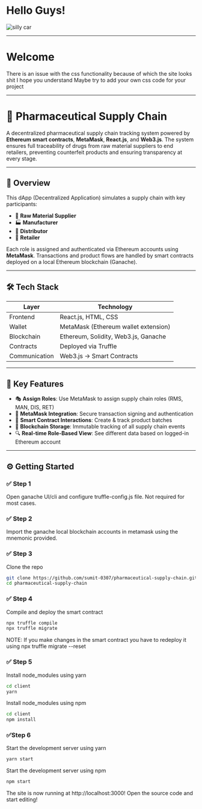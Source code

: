 # Hello Guys!

![silly car](https://i.pinimg.com/736x/6a/fc/5c/6afc5c43a5050054d7482202e3b75239.jpg)

---
# Welcome 
There is an issue with the css functionality because of which the site looks shit 
I hope you understand 
Maybe try to add your own css code for your project

---

# 💊 Pharmaceutical Supply Chain

A decentralized pharmaceutical supply chain tracking system powered by **Ethereum smart contracts**, **MetaMask**, **React.js**, and **Web3.js**. The system ensures full traceability of drugs from raw material suppliers to end retailers, preventing counterfeit products and ensuring transparency at every stage.

---

## 🚀 Overview

This dApp (Decentralized Application) simulates a supply chain with key participants:

- 🧪 **Raw Material Supplier**
- 🏭 **Manufacturer**
- 🚚 **Distributor**
- 🏪 **Retailer**

Each role is assigned and authenticated via Ethereum accounts using **MetaMask**. Transactions and product flows are handled by smart contracts deployed on a local Ethereum blockchain (Ganache).

---

## 🛠️ Tech Stack

| Layer       | Technology                                 |
|-------------|---------------------------------------------|
| Frontend    | React.js, HTML, CSS                        |
| Wallet      | MetaMask (Ethereum wallet extension)       |
| Blockchain  | Ethereum, Solidity, Web3.js, Ganache       |
| Contracts   | Deployed via Truffle                       |
| Communication | Web3.js → Smart Contracts                |

---

## 📸 Key Features

- 🎭 **Assign Roles**: Use MetaMask to assign supply chain roles (RMS, MAN, DIS, RET)
- 🔐 **MetaMask Integration**: Secure transaction signing and authentication
- 🧾 **Smart Contract Interactions**: Create & track product batches
- 🔗 **Blockchain Storage**: Immutable tracking of all supply chain events
- 🔍 **Real-time Role-Based View**: See different data based on logged-in Ethereum account

---

## ⚙️ Getting Started

### ✅ Step 1
Open ganache UI/cli and configure truffle-config.js file. Not required for most cases.

### ✅ Step 2
Import the ganache local blockchain accounts in metamask using the mnemonic provided.

### ✅ Step 3
Clone the repo 
```bash
git clone https://github.com/sumit-0307/pharmaceutical-supply-chain.git
cd pharmaceutical-supply-chain
```

### ✅ Step 4
Compile and deploy the smart contract
```bash
npx truffle compile
npx truffle migrate
```
NOTE: If you make changes in the smart contract you have to redeploy it using npx truffle migrate --reset

### ✅ Step 5
Install node_modules using yarn
```bash
cd client
yarn
```
Install node_modules using npm
```bash
cd client
npm install
```
### ✅Step 6
Start the development server using yarn
```bash
yarn start
```
Start the development server using npm
```bash
npm start
```
The site is now running at http://localhost:3000! Open the source code and start editing!
